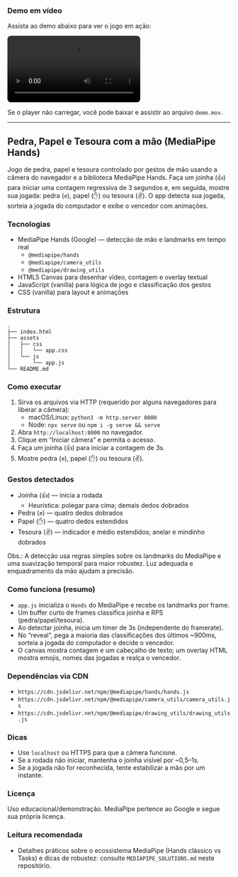 ### Demo em vídeo

Assista ao demo abaixo para ver o jogo em ação:

<video src="demo.mov" controls playsinline style="max-width: 100%; height: auto; border-radius: 8px;"></video>

Se o player não carregar, você pode baixar e assistir ao arquivo `demo.mov`.

---

## Pedra, Papel e Tesoura com a mão (MediaPipe Hands)

Jogo de pedra, papel e tesoura controlado por gestos de mão usando a câmera do navegador e a biblioteca MediaPipe Hands. Faça um joinha (👍) para iniciar uma contagem regressiva de 3 segundos e, em seguida, mostre sua jogada: pedra (✊), papel (✋) ou tesoura (✌️). O app detecta sua jogada, sorteia a jogada do computador e exibe o vencedor com animações.

### Tecnologias
- MediaPipe Hands (Google) — detecção de mão e landmarks em tempo real
  - `@mediapipe/hands`
  - `@mediapipe/camera_utils`
  - `@mediapipe/drawing_utils`
- HTML5 Canvas para desenhar vídeo, contagem e overlay textual
- JavaScript (vanilla) para lógica de jogo e classificação dos gestos
- CSS (vanilla) para layout e animações

### Estrutura
```
.
├── index.html
├── assets
│   ├── css
│   │   └── app.css
│   └── js
│       └── app.js
└── README.md
```

### Como executar
1. Sirva os arquivos via HTTP (requerido por alguns navegadores para liberar a câmera):
   - macOS/Linux: `python3 -m http.server 8000`
   - Node: `npx serve` ou `npm i -g serve && serve`
2. Abra `http://localhost:8000` no navegador.
3. Clique em “Iniciar câmera” e permita o acesso.
4. Faça um joinha (👍) para iniciar a contagem de 3s.
5. Mostre pedra (✊), papel (✋) ou tesoura (✌️).

### Gestos detectados
- Joinha (👍) — inicia a rodada
  - Heurística: polegar para cima; demais dedos dobrados
- Pedra (✊) — quatro dedos dobrados
- Papel (✋) — quatro dedos estendidos
- Tesoura (✌️) — indicador e médio estendidos; anelar e mindinho dobrados

Obs.: A detecção usa regras simples sobre os landmarks do MediaPipe e uma suavização temporal para maior robustez. Luz adequada e enquadramento da mão ajudam a precisão.

### Como funciona (resumo)
- `app.js` inicializa o `Hands` do MediaPipe e recebe os landmarks por frame.
- Um buffer curto de frames classifica joinha e RPS (pedra/papel/tesoura).
- Ao detectar joinha, inicia um timer de 3s (independente do framerate).
- No “reveal”, pega a maioria das classificações dos últimos ~900ms, sorteia a jogada do computador e decide o vencedor.
- O canvas mostra contagem e um cabeçalho de texto; um overlay HTML mostra emojis, nomes das jogadas e realça o vencedor.

### Dependências via CDN
- `https://cdn.jsdelivr.net/npm/@mediapipe/hands/hands.js`
- `https://cdn.jsdelivr.net/npm/@mediapipe/camera_utils/camera_utils.js`
- `https://cdn.jsdelivr.net/npm/@mediapipe/drawing_utils/drawing_utils.js`

### Dicas
- Use `localhost` ou HTTPS para que a câmera funcione.
- Se a rodada não iniciar, mantenha o joinha visível por ~0,5–1s.
- Se a jogada não for reconhecida, tente estabilizar a mão por um instante.

### Licença
Uso educacional/demonstração. MediaPipe pertence ao Google e segue sua própria licença.


### Leitura recomendada
- Detalhes práticos sobre o ecossistema MediaPipe (Hands clássico vs Tasks) e dicas de robustez: consulte `MEDIAPIPE_SOLUTIONS.md` neste repositório.


